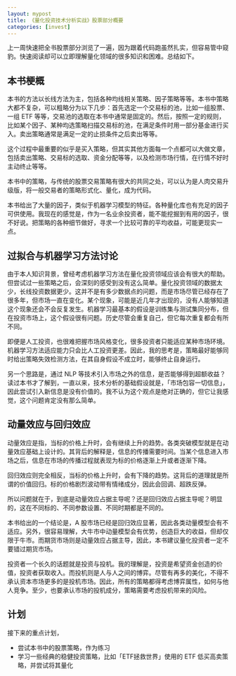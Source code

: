 ```yaml
---
layout: mypost
title: 《量化投资技术分析实战》股票部分概要
categories: [invest]
---
```


上一周快速把全书股票部分浏览了一遍，因为跟着代码跑虽然扎实，但容易管中窥豹。快速阅读却可以立即理解量化领域的很多知识和困难。总结如下。

## 本书梗概

本书的方法以长线方法为主，包括各种均线相关策略、因子策略等等。本书中策略大都不复杂，可以粗略分为以下几步：首先选定一个交易标的池，比如一组股票、一组 ETF 等等，交易池的选取在本书中通常是固定的。然后，按照一定的规则，比如某个因子、某种均选策略扫描交易标的池，在满足条件时用一部分基金进行买入。卖出策略通常是满足一定的止损条件之后卖出等等。

这个过程中最重要的似乎是买入策略，但其实其他方面每一个点都可以大做文章，包括卖出策略、交易标的选取、资金分配等等，以及检测市场行情，在行情不好时主动终止等等。

本书中的策略，与传统的股票交易策略有很大的共同之处，可以认为是人肉交易升级版，将一般交易者的策略形式化、量化，成为代码。

本书给出了大量的因子，类似于机器学习模型的特征。各种量化库也有充足的因子可供使用。我现在的感觉是，作为一名业余投资者，能不能挖掘到有用的因子，很不好说。把策略的各种细节做好，寻求一个比较可靠的平均收益，可能更现实一点。

## 过拟合与机器学习方法讨论

由于本人知识背景，曾经考虑机器学习方法在量化投资领域应该会有很大的帮助。但尝试过一些策略之后，会深刻的感受到没有这么简单。量化投资领域的数据太少，长线投资数据更少。这并不是有多少数据点的问题，而是市场尽管已经存在了很多年，但市场一直在变化。某个现象，可能是近几年才出现的，没有人能够知道这个现象还会不会反复发生。机器学习最基本的假设是训练集与测试集同分布，但在投资市场上，这个假设很有问题。历史尽管会重复自己，但它每次重复都会有所不同。

即便是人工投资，也很难把握市场风格变化，很多投资者只能适应某种市场环境。机器学习方法适应能力只会比人工投资更差。因此，我的思考是，策略最好能够同时给出策略失效检测方法，在其自身假设不成立时，能够终止自身运行。

另一个思路是，通过 NLP 等技术引入市场之外的信息，是否能够得到超额收益？读过本书才了解到，一直以来，技术分析的基础假设就是，「市场包容一切信息」，因此尝试引入新信息是没有价值的。我不认为这个观点是绝对正确的，但它让我感觉，这个问题肯定没有那么简单。

## 动量效应与回归效应

动量效应是指，当标的价格上升时，会有继续上升的趋势。各类突破模型就是在动量效应基础上设计的。其背后的解释是，信息的传播需要时间。当某个信息进入市场之后，信息在市场的传播过程就表现为标的价格逐渐上升或者逐渐下降。

回归效应则完全相反，当标的价格上升时，会有下降的趋势。这背后的道理就是所谓的价值回归。标的价格剧烈波动带有情绪成分，因此会回调、超跌反弹。

所以问题就在于，到底是动量效应占据主导呢？还是回归效应占据主导呢？明显的，这在不同标的、不同参数设置、不同时期都是不同的。

本书给出的一个结论是，A 股市场已经是回归效应显著，因此各类动量模型会有不适应。另外，很容易理解，大牛市中动量模型会有优势，创造巨大的收益，但却仅限于牛市。而期货市场则是动量效应占据主导，因此，本书建议量化投资者一定不要错过期货市场。

投资者一个长久的话题就是投资与投机。我的理解是，投资是希望资金创造的价值，投资者获取收入。而投机则是人与人之间的博弈。尽管有再多的美化，不得不承认资本市场更多的是投机市场。因此，所有的策略都得考虑博弈属性，如何与他人竞争。至少，也要承认市场的投机成分，策略需要考虑投机带来的风险。

## 计划

接下来的重点计划，

- 尝试本书中的股票策略，作为练习
- 学习一些经典的稳健投资策略，比如「ETF拯救世界」使用的 ETF 低买高卖策略，并尝试将其量化
